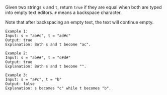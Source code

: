 Given two strings `s` and `t`, return `true` if they are equal when both are typed into empty text editors. `#` means a backspace character.

Note that after backspacing an empty text, the text will continue empty.


```
Example 1:
Input: s = "ab#c", t = "ad#c"
Output: true
Explanation: Both s and t become "ac".

Example 2:
Input: s = "ab##", t = "c#d#"
Output: true
Explanation: Both s and t become "".

Example 3:
Input: s = "a#c", t = "b"
Output: false
Explanation: s becomes "c" while t becomes "b".
```